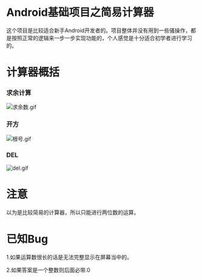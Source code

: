 # Android基础项目之简易计算器
 这个项目是比较适合新手Android开发者的。项目整体并没有用到一些骚操作，都是按照正常的逻辑来一步一步实现功能的，个人感觉是十分适合初学者进行学习的。
 # 计算器概括
 ### 求余计算
![求余数.gif](https://upload-images.jianshu.io/upload_images/12070003-a576347bb1ac59fd.gif?imageMogr2/auto-orient/strip)
 ### 开方
![根号.gif](https://upload-images.jianshu.io/upload_images/12070003-e1912b168d63b83d.gif?imageMogr2/auto-orient/strip)
 ### DEL
 ![del.gif](https://upload-images.jianshu.io/upload_images/12070003-cbc4720a827e2c80.gif?imageMogr2/auto-orient/strip)
# 注意
 以为是比较简易的计算器，所以只能进行两位数的运算。
# 已知Bug
 1.如果运算数很长的话是无法完整显示在屏幕当中的。
 
 2.如果答案是一个整数则后面必带.0

